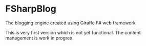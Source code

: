 # FSharpBlog

The blogging engine created using Giraffe F# web framework

This is very first version which is not yet functional. The content management is work in progres